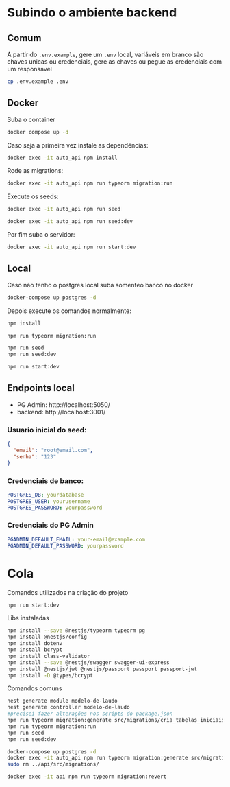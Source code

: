 # Subindo o ambiente backend
## Comum
A partir do `.env.example`, gere um `.env` local, variáveis em branco são chaves unicas ou credenciais, gere as chaves ou pegue as credenciais com um responsavel
```bash
cp .env.example .env
```

## Docker
Suba o container
```bash
docker compose up -d
```
Caso seja a primeira vez instale as dependências:
```bash
docker exec -it auto_api npm install 
```
Rode as migrations:
```bash
docker exec -it auto_api npm run typeorm migration:run
```
Execute os seeds:
```bash
docker exec -it auto_api npm run seed

docker exec -it auto_api npm run seed:dev 
```
Por fim suba o servidor:
```bash
docker exec -it auto_api npm run start:dev
```
## Local
Caso não tenho o postgres local suba somenteo banco no docker
```bash 
docker-compose up postgres -d 
```
Depois execute os comandos normalmente:
```bash
npm install

npm run typeorm migration:run

npm run seed
npm run seed:dev
```
```bash
npm run start:dev
```

## Endpoints local
* PG Admin: http://localhost:5050/
* backend: http://localhost:3001/
### Usuario  inicial do seed:

```json
{
  "email": "root@email.com",
  "senha": "123"
}
```

### Credenciais de banco:
```yaml
POSTGRES_DB: yourdatabase
POSTGRES_USER: yourusername
POSTGRES_PASSWORD: yourpassword
```
### Credenciais do PG Admin
```yaml
PGADMIN_DEFAULT_EMAIL: your-email@example.com
PGADMIN_DEFAULT_PASSWORD: yourpassword
```
# Cola

Comandos utilizados na criação do projeto

```bash
npm run start:dev
```

Libs instaladas

```bash
npm install --save @nestjs/typeorm typeorm pg
npm install @nestjs/config
npm install dotenv
npm install bcrypt
npm install class-validator
npm install --save @nestjs/swagger swagger-ui-express
npm install @nestjs/jwt @nestjs/passport passport passport-jwt
npm install -D @types/bcrypt
```
Comandos comuns
```bash
nest generate module modelo-de-laudo
nest generate controller modelo-de-laudo
#precisei fazer alterações nos scripts do package.json
npm run typeorm migration:generate src/migrations/cria_tabelas_iniciais
npm run typeorm migration:run
npm run seed
npm run seed:dev
```
```bash
docker-compose up postgres -d
docker exec -it auto_api npm run typeorm migration:generate src/migrations/cria_tabelas_iniciais
sudo rm ../api/src/migrations/
```

```bash
docker exec -it api npm run typeorm migration:revert
```
